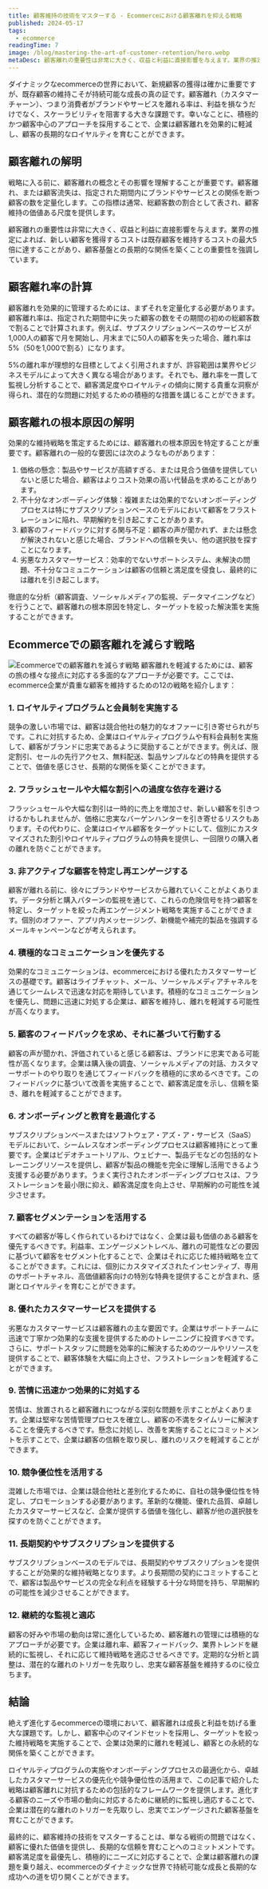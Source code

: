 ```yaml
---
title: 顧客維持の技術をマスターする - Ecommerceにおける顧客離れを抑える戦略
published: 2024-05-17
tags: 
  - ecommerce
readingTime: 7
image: /blog/mastering-the-art-of-customer-retention/hero.webp
metaDesc: 顧客離れの重要性は非常に大きく、収益と利益に直接影響を与えます。業界の推定によれば、新しい顧客を獲得するコストは既存顧客を維持するコストの最大5倍に達することがあり、顧客基盤との長期的な関係を築くことの重要性を強調しています。
---
```



ダイナミックなecommerceの世界において、新規顧客の獲得は確かに重要ですが、既存顧客の維持こそが持続可能な成長の真の証です。顧客離れ（カスタマーチャーン）、つまり消費者がブランドやサービスを離れる率は、利益を損なうだけでなく、スケーラビリティを阻害する大きな課題です。幸いなことに、積極的かつ顧客中心のアプローチを採用することで、企業は顧客離れを効果的に軽減し、顧客の長期的なロイヤルティを育むことができます。

## 顧客離れの解明
戦略に入る前に、顧客離れの概念とその影響を理解することが重要です。顧客離れ、または顧客流失は、指定された期間内にブランドやサービスとの関係を断つ顧客の数を定量化します。この指標は通常、総顧客数の割合として表され、顧客維持の価値ある尺度を提供します。

顧客離れの重要性は非常に大きく、収益と利益に直接影響を与えます。業界の推定によれば、新しい顧客を獲得するコストは既存顧客を維持するコストの最大5倍に達することがあり、顧客基盤との長期的な関係を築くことの重要性を強調しています。

## 顧客離れ率の計算
顧客離れを効果的に管理するためには、まずそれを定量化する必要があります。顧客離れ率は、指定された期間中に失った顧客の数をその期間の初めの総顧客数で割ることで計算されます。例えば、サブスクリプションベースのサービスが1,000人の顧客で月を開始し、月末までに50人の顧客を失った場合、離れ率は5%（50を1,000で割る）になります。

5%の離れ率が理想的な目標としてよく引用されますが、許容範囲は業界やビジネスモデルによって大きく異なる場合があります。それでも、離れ率を一貫して監視し分析することで、顧客満足度やロイヤルティの傾向に関する貴重な洞察が得られ、潜在的な問題に対処するための積極的な措置を講じることができます。

## 顧客離れの根本原因の解明
効果的な維持戦略を策定するためには、顧客離れの根本原因を特定することが重要です。顧客離れの一般的な要因には次のようなものがあります：

1. 価格の懸念：製品やサービスが高額すぎる、または見合う価値を提供していないと感じた場合、顧客はよりコスト効果の高い代替品を求めることがあります。
2. 不十分なオンボーディング体験：複雑または効果的でないオンボーディングプロセスは特にサブスクリプションベースのモデルにおいて顧客をフラストレーションに陥れ、早期解約を引き起こすことがあります。
3. 顧客のフィードバックに対する関与不足：顧客の声が聞かれず、または懸念が解決されないと感じた場合、ブランドへの信頼を失い、他の選択肢を探すことになります。
4. 劣悪なカスタマーサービス：効率的でないサポートシステム、未解決の問題、不十分なコミュニケーションは顧客の信頼と満足度を侵食し、最終的には離れを引き起こします。

徹底的な分析（顧客調査、ソーシャルメディアの監視、データマイニングなど）を行うことで、顧客離れの根本原因を特定し、ターゲットを絞った解決策を実施することができます。

## Ecommerceでの顧客離れを減らす戦略
![Ecommerceでの顧客離れを減らす戦略](/blog/mastering-the-art-of-customer-retention/to-reduce-customer-churn.webp)
顧客離れを軽減するためには、顧客の旅の様々な接点に対応する多面的なアプローチが必要です。ここでは、ecommerce企業が貴重な顧客を維持するための12の戦略を紹介します：

### 1. ロイヤルティプログラムと会員制を実施する
競争の激しい市場では、顧客は競合他社の魅力的なオファーに引き寄せられがちです。これに対抗するため、企業はロイヤルティプログラムや有料会員制を実施して、顧客がブランドに忠実であるように奨励することができます。例えば、限定割引、セールの先行アクセス、無料配送、製品サンプルなどの特典を提供することで、価値を感じさせ、長期的な関係を築くことができます。

### 2. フラッシュセールや大幅な割引への過度な依存を避ける
フラッシュセールや大幅な割引は一時的に売上を増加させ、新しい顧客を引きつけるかもしれませんが、価格に忠実なバーゲンハンターを引き寄せるリスクもあります。その代わりに、企業はロイヤル顧客をターゲットにして、個別にカスタマイズされた割引やロイヤルティプログラムの特典を提供し、一回限りの購入者の離れを防ぐことができます。

### 3. 非アクティブな顧客を特定し再エンゲージする
顧客が離れる前に、徐々にブランドやサービスから離れていくことがよくあります。データ分析と購入パターンの監視を通じて、これらの危険信号を持つ顧客を特定し、ターゲットを絞った再エンゲージメント戦略を実施することができます。個別のオファー、アプリ内メッセージング、新機能や補完的製品を強調するメールキャンペーンなどが考えられます。

### 4. 積極的なコミュニケーションを優先する
効果的なコミュニケーションは、ecommerceにおける優れたカスタマーサービスの基礎です。顧客はライブチャット、メール、ソーシャルメディアチャネルを通じてシームレスで迅速な対応を期待しています。積極的なコミュニケーションを優先し、問題に迅速に対処する企業は、顧客を維持し、離れを軽減する可能性が高くなります。

### 5. 顧客のフィードバックを求め、それに基づいて行動する
顧客の声が聞かれ、評価されていると感じる顧客は、ブランドに忠実である可能性が高くなります。企業は購入後の調査、ソーシャルメディアの対話、カスタマーサポートのやり取りを通じてフィードバックを積極的に求めるべきです。このフィードバックに基づいて改善を実施することで、顧客満足度を示し、信頼を築き、離れを軽減することができます。

### 6. オンボーディングと教育を最適化する
サブスクリプションベースまたはソフトウェア・アズ・ア・サービス（SaaS）モデルにおいて、シームレスなオンボーディングプロセスは顧客維持にとって重要です。企業はビデオチュートリアル、ウェビナー、製品デモなどの包括的なトレーニングリソースを提供し、顧客が製品の機能を完全に理解し活用できるよう支援する必要があります。うまく実行されたオンボーディングプロセスは、フラストレーションを最小限に抑え、顧客満足度を向上させ、早期解約の可能性を減少させます。

### 7. 顧客セグメンテーションを活用する
すべての顧客が等しく作られているわけではなく、企業は最も価値のある顧客を優先するべきです。利益率、エンゲージメントレベル、離れの可能性などの要因に基づいて顧客をセグメント化することで、企業はそれに応じた維持戦略を立てることができます。これには、個別にカスタマイズされたインセンティブ、専用のサポートチャネル、高価値顧客向けの特別な特典を提供することが含まれ、感謝とロイヤルティを育むことができます。

### 8. 優れたカスタマーサービスを提供する
劣悪なカスタマーサービスは顧客離れの主な要因です。企業はサポートチームに迅速で丁寧かつ効果的な支援を提供するためのトレーニングに投資すべきです。さらに、サポートスタッフに問題を効率的に解決するためのツールやリソースを提供することで、顧客体験を大幅に向上させ、フラストレーションを軽減することができます。

### 9. 苦情に迅速かつ効果的に対処する
苦情は、放置されると顧客離れにつながる深刻な問題を示すことがよくあります。企業は堅牢な苦情管理プロセスを確立し、顧客の不満をタイムリーに解決することを優先するべきです。懸念に対処し、改善を実施することにコミットメントを示すことで、企業は顧客の信頼を取り戻し、離れのリスクを軽減することができます。

### 10. 競争優位性を活用する
混雑した市場では、企業は競合他社と差別化するために、自社の競争優位性を特定し、プロモーションする必要があります。革新的な機能、優れた品質、卓越したカスタマーサービスなど、企業が提供する価値を強化し、顧客が他の選択肢を探すのを防ぐことができます。

### 11. 長期契約やサブスクリプションを提供する
サブスクリプションベースのモデルでは、長期契約やサブスクリプションを提供することが効果的な維持戦略となります。より長期間の契約にコミットすることで、顧客は製品やサービスの完全な利点を経験する十分な時間を持ち、早期解約の可能性を減少させることができます。

### 12. 継続的な監視と適応
顧客の好みや市場の動向は常に進化しているため、顧客離れの管理には積極的なアプローチが必要です。企業は離れ率、顧客フィードバック、業界トレンドを継続的に監視し、それに応じて維持戦略を適応させるべきです。定期的な分析と調整は、潜在的な離れのトリガーを先取りし、忠実な顧客基盤を維持するのに役立ちます。

## 結論
絶えず進化するecommerceの環境において、顧客離れは成長と利益を妨げる重大な課題です。しかし、顧客中心のマインドセットを採用し、ターゲットを絞った維持戦略を実施することで、企業は効果的に離れを軽減し、顧客との永続的な関係を築くことができます。

ロイヤルティプログラムの実施やオンボーディングプロセスの最適化から、卓越したカスタマーサービスの優先化や競争優位性の活用まで、この記事で紹介した戦略は顧客離れに対抗するための包括的なフレームワークを提供します。進化する顧客のニーズや市場の動向に対応するために継続的に監視し適応することで、企業は潜在的な離れのトリガーを先取りし、忠実でエンゲージされた顧客基盤を育むことができます。

最終的に、顧客維持の技術をマスターすることは、単なる戦術の問題ではなく、顧客に優れた価値を提供し、長期的な信頼を育むことへのコミットメントです。顧客満足度を最優先し、積極的にニーズに対応することで、企業は顧客離れの課題を乗り越え、ecommerceのダイナミックな世界で持続可能な成長と長期的な成功への道を切り開くことができます。